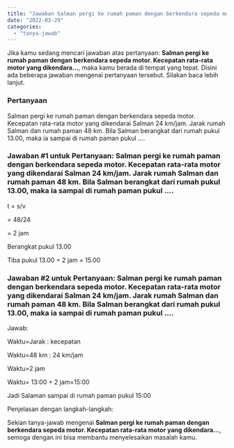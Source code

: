 ```yaml
---
title: "Jawaban Salman pergi ke rumah paman dengan berkendara sepeda motor. Kecepatan rata-rata motor yang dikendara..."
date: "2022-03-29"
categories: 
  - "tanya-jawab"
---
```


Jika kamu sedang mencari jawaban atas pertanyaan: **Salman pergi ke rumah paman dengan berkendara sepeda motor. Kecepatan rata-rata motor yang dikendara...**, maka kamu berada di tempat yang tepat. Disini ada beberapa jawaban mengenai pertanyaan tersebut. Silakan baca lebih lanjut.

### Pertanyaan

Salman pergi ke rumah paman dengan berkendara sepeda motor. Kecepatan rata-rata motor yang dikendarai Salman 24 km/jam. Jarak rumah Salman dan rumah paman 48 km. Bila Salman berangkat dari rumah pukul 13.00, maka ia sampai di rumah paman pukul ....​

### Jawaban #1 untuk Pertanyaan: Salman pergi ke rumah paman dengan berkendara sepeda motor. Kecepatan rata-rata motor yang dikendarai Salman 24 km/jam. Jarak rumah Salman dan rumah paman 48 km. Bila Salman berangkat dari rumah pukul 13.00, maka ia sampai di rumah paman pukul ....​

t = s/v

\= 48/24

\= 2 jam

Berangkat pukul 13.00

Tiba pukul 13.00 + 2 jam = 15.00

### Jawaban #2 untuk Pertanyaan: Salman pergi ke rumah paman dengan berkendara sepeda motor. Kecepatan rata-rata motor yang dikendarai Salman 24 km/jam. Jarak rumah Salman dan rumah paman 48 km. Bila Salman berangkat dari rumah pukul 13.00, maka ia sampai di rumah paman pukul ....​

Jawab:

Waktu=Jarak : kecepatan

Waktu=48 km : 24 km/jam

Waktu=2 jam

Waktu= 13:00 + 2 jam=15:00

Jadi Salaman sampai di rumah paman pukul 15:00

Penjelasan dengan langkah-langkah:

Sekian tanya-jawab mengenai **Salman pergi ke rumah paman dengan berkendara sepeda motor. Kecepatan rata-rata motor yang dikendara...**, semoga dengan ini bisa membantu menyelesaikan masalah kamu.
